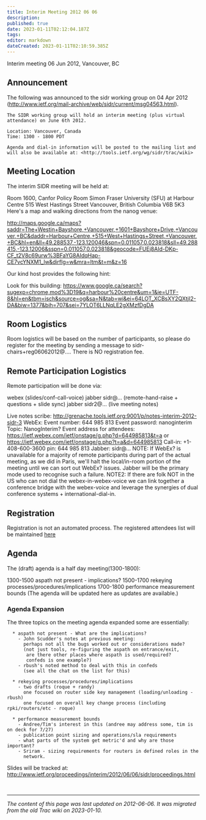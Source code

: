 ```yaml
---
title: Interim Meeting 2012 06 06
description: 
published: true
date: 2023-01-11T02:12:04.187Z
tags: 
editor: markdown
dateCreated: 2023-01-11T02:10:59.385Z
---
```


Interim meeting 06 Jun 2012, Vancouver, BC

## Announcement
The following was announced to the sidr working group on 04 Apr 2012 (http://www.ietf.org/mail-archive/web/sidr/current/msg04563.html).
```
The SIDR working group will hold an interim meeting (plus virtual 
attendance) on June 6th 2012.   
                                
Location: Vancouver, Canada     
Time: 1300 - 1800 PDT           
                                
Agenda and dial-in information will be posted to the mailing list and
will also be available at: <http://tools.ietf.org/wg/sidr/trac/wiki>
```
## Meeting Location
The interim SIDR meeting will be held at:

Room 1600, Canfor Policy Room
Simon Fraser University (SFU) at Harbour Centre
515 West Hastings Street
Vancouver, British Columbia V6B 5K3
Here's a map and walking directions from the nanog venue:

http://maps.google.ca/maps?saddr=The+Westin+Bayshore,+Vancouver,+1601+Bayshore+Drive,+Vancouver,+BC&daddr=Harbour+Centre,+515+West+Hastings+Street,+Vancouver,+BC&hl=en&ll=49.288537,-123.120046&spn=0.011057,0.023818&sll=49.288415,-123.12006&sspn=0.011057,0.023818&geocode=FUEj8AId-DKp-CF_t2V8c69urw%3BFaYG8AIdqHap-CE7vcYNXM1_lw&dirflg=w&mra=ltm&t=m&z=16

Our kind host provides the following hint:

Look for this building: https://www.google.ca/search?sugexp=chrome,mod%3D19&q=harbour%20centre&um=1&ie=UTF-8&hl=en&tbm=isch&source=og&sa=N&tab=wi&ei=64LOT_XCBsXY2QXtjI2-DA&biw=1377&bih=707&sei=7YLOT6LLNqLE2gXMzfDgDA

## Room Logistics
Room logistics will be based on the number of participants, so please do register for the meeting by sending a message to sidr-chairs+reg06062012@…. There is NO registration fee.

## Remote Participation Logistics
Remote participation will be done via:

webex (slides/conf-call-voice)
jabber sidr@… (remote-hand-raise + questions + slide sync)
jabber sidr2@… (live meeting notes)

Live notes scribe: http://grenache.tools.ietf.org:9001/p/notes-interim-2012-sidr-3
WebEx:
Event number: 644 985 813
Event password: nanoginterim
Topic: NanogInterim?
Event address for attendees: https://ietf.webex.com/ietf/onstage/g.php?d=644985813&t=a
or https://ietf.webex.com/ietf/onstage/g.php?t=a&d=644985813
Call-in: +1-408-600-3600 pin: 644 985 813
Jabber: sidr@… NOTE: If WebEx? is unavailable for a majority of remote participants during part of the actual meeting, as we did in Paris, we'll halt the local/in-room portion of the meeting until we can sort out WebEx? issues. Jabber will be the primary mode used to recognise such a failure. NOTE2: If there are folk NOT in the US who can not dial the webex-in-webex-voice we can link together a conference bridge with the webex-voice and leverage the synergies of dual conference systems + international-dial-in.

## Registration
Registration is not an automated process. The registered attendees list will be maintained [here](/group/sidr/InterimMeeting20120606-attendees)

## Agenda
The (draft) agenda is a half day meeting(1300-1800):

1300-1500 aspath not present - implications?
1500-1700 rekeying processes/procedures/implications
1700-1800 performance measurement bounds
(The agenda will be updated here as updates are available.)

### Agenda Expansion
The three topics on the meeting agenda expanded some are essentially:
```
  * aspath not present - What are the implications?
    - John Scudder's notes at previous meeting:
      perhaps not all the bugs worked out or considerations made?
      (not just tools, re-figuring the aspath on entrance/exit,
       are there other places where aspath is used/required?
       confeds is one example?)
    - rbush's noted method to deal with this in confeds
      (see all the chat on the list for this)

  * rekeying processes/procedures/implications
    - two drafts (roque + randy)
      one focused on router side key management (loading/unloading - rbush)
      one focused on overall key change process (including rpki/routers/etc - roque)

  * performance measurement bounds
    - Andree/Tim's interest in this (andree may address some, tim is on deck for 7/27)
    - publication point sizing and operations/sla requirements
    - what parts of the system get metric'd and why are those important?
    - Sriram - sizing requirements for routers in defined roles in the
      network.
```
Slides will be tracked at:
http://www.ietf.org/proceedings/interim/2012/06/06/sidr/proceedings.html

&nbsp;
&nbsp;
&nbsp;

---

*The content of this page was last updated on 2012-06-06. It was migrated from the old Trac wiki on 2023-01-10.*